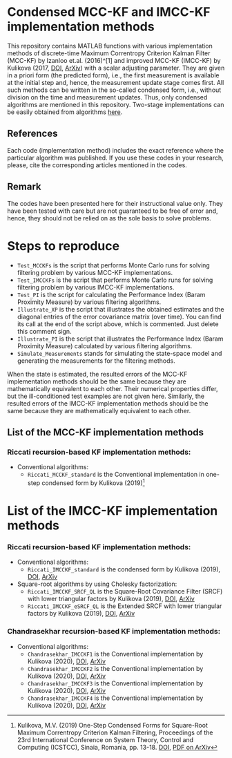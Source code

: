 # Condensed MCC-KF and IMCC-KF implementation methods
This repository contains MATLAB functions with various implementation methods of discrete-time Maximum Correntropy Criterion Kalman Filter (MCC-KF) by Izanloo et.al. (2016)^[1] and improved MCC-KF (IMCC-KF) by Kulikova (2017, <a href="https://doi.org/10.1016/j.sysconle.2017.07.016">DOI</a>, <a href="https://arxiv.org/abs/1611.03686">ArXiv</a>) with a scalar adjusting parameter. They are given in a priori form (the predicted form), i.e., the first measurement is available at the initial step and, hence, the measurement update stage comes first. All such methods can be written in the so-called condensed form, i.e., without division on the time and measurement updates. Thus, only condensed algorithms are mentioned in this repository. Two-stage implementations can be easily obtained from algorithms <a href="https://github.com/Maria-Kulikova/MCCKF-a-posteriori">here</a>.

## References
Each code (implementation method) includes the exact reference where the particular algorithm was published. 
If you use these codes in your research, please, cite the corresponding articles mentioned in the codes.  

## Remark
The codes have been presented here for their instructional value only. They have been tested with care but are not guaranteed to be free of error and, hence, they should not be relied on as the sole basis to solve problems. 

# Steps to reproduce
- `Test_MCCKFs` is the script that performs Monte Carlo runs for solving filtering problem by various MCC-KF implementations.
- `Test_IMCCKFs` is the script that performs Monte Carlo runs for solving filtering problem by various IMCC-KF implementations.
- `Test_PI` is the script for calculating the Performance Index (Baram Proximity Measure) by various filtering algorithms. 
- `Illustrate_XP` is the script that illustrates the obtained estimates and the diagonal entries of the error covariance matrix (over time). You can find its call at the end of the script above, which is commented. Just delete this comment sign.
- `Illustrate_PI` is the script that illustrates the Performance Index (Baram Proximity Measure) calculated by various filtering algorithms. 
- `Simulate_Measurements` stands for simulating the state-space model and generating the measurements for the filtering methods.

When the state is estimated, the resulted errors of the MCC-KF implementation methods should be the same because they are mathematically equivalent to each other. Their numerical properties differ, but the ill-conditioned test examples are not given here. Similarly, the resulted errors of the IMCC-KF implementation methods should be the same because they are mathematically equivalent to each other. 

## List of the MCC-KF implementation methods
### Riccati recursion-based KF implementation methods:
- Conventional algorithms:
  -  `Riccati_MCCKF_standard` is the Conventional implementation in one-step condensed form by Kulikova (2019)[^3]

# List of the IMCC-KF implementation methods
### Riccati recursion-based KF implementation methods:
- Conventional algorithms:
  -  `Riccati_IMCCKF_standard` is the condensed form by Kulikova (2019), <a href="http://doi.org/10.1109/ICSTCC.2019.8885950">DOI</a>, <a href="https://arxiv.org/abs/2310.18750">ArXiv</a>
- Square-root algorithms by using Cholesky factorization:
  -  `Riccati_IMCCKF_SRCF_QL`   is the Square-Root Covariance Filter (SRCF) with lower triangular factors by Kulikova (2019), <a href="http://doi.org/10.1109/ICSTCC.2019.8885950">DOI</a>, <a href="https://arxiv.org/abs/2310.18750">ArXiv</a>
  -  `Riccati_IMCCKF_eSRCF_QL`  is the Extended SRCF with lower triangular factors by Kulikova (2019), <a href="http://doi.org/10.1109/ICSTCC.2019.8885950">DOI</a>, <a href="https://arxiv.org/abs/2310.18750">ArXiv</a>
   
### Chandrasekhar recursion-based KF implementation methods:
- Conventional algorithms:
  - `Chandrasekhar_IMCCKF1` is the Conventional implementation by Kulikova (2020), <a href="https://doi.org/10.1109/TAC.2019.2919341">DOI</a>, <a  href="https://arxiv.org/abs/2311.01165">ArXiv</a>
  - `Chandrasekhar_IMCCKF2` is the Conventional implementation by Kulikova (2020), <a href="https://doi.org/10.1109/TAC.2019.2919341">DOI</a>, <a  href="https://arxiv.org/abs/2311.01165">ArXiv</a>
  - `Chandrasekhar_IMCCKF3` is the Conventional implementation by Kulikova (2020), <a href="https://doi.org/10.1109/TAC.2019.2919341">DOI</a>, <a  href="https://arxiv.org/abs/2311.01165">ArXiv</a>
  - `Chandrasekhar_IMCCKF4` is the Conventional implementation by Kulikova (2020), <a href="https://doi.org/10.1109/TAC.2019.2919341">DOI</a>, <a  href="https://arxiv.org/abs/2311.01165">ArXiv</a>

[^1]: Izanloo, R. and Fakoorian, S.A. and Yazdi, H.S. and Simon D. (2016) Kalman filtering based on the maximum correntropy criterion in the presence of non-Gaussian noise, in: 2016 Annual Conference on Information Science and Systems (CISS), 2016, pp. 500-505. <a href="https://doi.org/10.1109/CISS.2016.7460553">DOI</a>
[^3]: Kulikova, M.V. (2019) One-Step Condensed Forms for Square-Root Maximum Correntropy Criterion Kalman Filtering, Proceedings of the 23rd International Conference on System Theory, Control and Computing (ICSTCC),  Sinaia, Romania, pp. 13-18. <a href="http://doi.org/10.1109/ICSTCC.2019.8885950">DOI</a>, <a href="https://arxiv.org/abs/2310.18750">PDF on ArXiv</a>
